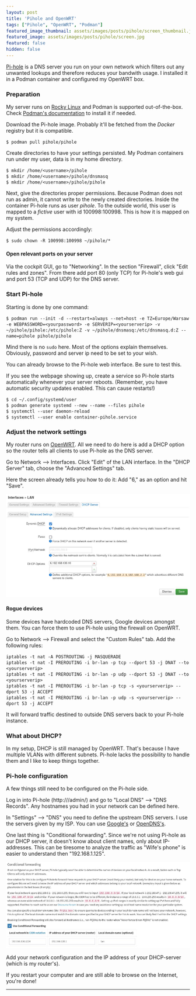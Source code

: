 ```yaml
---
layout: post
title: 'Pihole and OpenWRT'
tags: ["Pihole", "OpenWRT", "Podman"]
featured_image_thumbnail: assets/images/posts/pihole/screen_thumbnail.jpg
featured_image: assets/images/posts/pihole/screen.jpg
featured: false
hidden: false
---
```


[Pi-hole](https://pi-hole.net/) is a DNS server you run on your own network which filters out any unwanted lookups and therefore reduces your bandwith usage. I installed it in a Podman container and configured my OpenWRT box.

<!--more-->

### Preparation

My server runs on [Rocky Linux](/posts/1-Rocky-Linux) and Podman is supported out-of-the-box. Check [Podman's documentation](https://podman.io/getting-started/installation) to install it if needed.

Download the Pi-hole image. Probably it'll be fetched from the *Docker* registry but it is compatible.

```
$ podman pull pihole/pihole
```

Create directories to have your settings persisted. My Podman containers run under my user, data is in my home directory.

```
$ mkdir /home/<username>/pihole
$ mkdir /home/<username>/pihole/dnsmasq
$ mkdir /home/<username>/pihole/pihole
```

Next, give the directories proper permissions. Because Podman does not run as admin, it cannot write to the newly created directories. Inside the container Pi-hole runs as user *pihole*. To the outside world, this user is mapped to a *fictive* user with id 100998:100998. This is how it is mapped on my system.

Adjust the permissions accordingly:

```
$ sudo chown -R 100998:100998 ~/pihole/*
```

#### Open relevant ports on your server

Via the cockpit GUI, go to "Networking". In the section "Firewall", click "Edit rules and zones". From there add port 80 (only TCP) for Pi-hole's web gui and port 53 (TCP and UDP) for the DNS server.

### Start Pi-hole

Starting is done by one command:

```
$ podman run --init -d --restart=always --net=host -e TZ=Europe/Warsaw -e WEBPASSWORD=<yourpassword> -e SERVERIP=<yourserverip> -v ~/pihole/pihole:/etc/pihole:Z -v ~/pihole/dnsmasq:/etc/dnsmasq.d:Z --name=pihole pihole/pihole
```

Mind there is no `sudo` here. Most of the options explain themselves. Obviously, password and server ip need to be set to your wish.

You can already browse to the Pi-hole web interface. Be sure to test this.

If you see the webpage showing up, create a service so Pi-hole starts automatically whenever your server reboots. (Remember, you have automatic security updates enabled. This can cause restarts!)

```
$ cd ~/.config/systemd/user
$ podman generate systemd --new --name --files pihole
$ systemctl --user daemon-reload
$ systemctl --user enable container-pihole.service
```

### Adjust the network settings

My router runs on [OpenWRT](https://openwrt.org). All we need to do here is add a DHCP option so the router tells all clients to use Pi-hole as the DNS server.

Go to Network --> Interfaces. Click "Edit" of the LAN interface. In the "DHCP Server" tab, choose the "Advanced Settings" tab.

Here the screen already tells you how to do it: Add "6,<yourserverip>" as an option and hit "Save".

![DHCP options](/assets/images/posts/pihole/dhcp.jpg)

#### Rogue devices

Some devices have hardcoded DNS servers, Google devices amongst them. You can force them to use Pi-hole using the firewall on OpenWRT.

Go to Network --> Firewall and select the "Custom Rules" tab. Add the following rules:

```
iptables -t nat -A POSTROUTING -j MASQUERADE
iptables -t nat -I PREROUTING -i br-lan -p tcp --dport 53 -j DNAT --to <yourserverip>
iptables -t nat -I PREROUTING -i br-lan -p udp --dport 53 -j DNAT --to <yourserverip>
iptables -t nat -I PREROUTING -i br-lan -p tcp -s <yourserverip> --dport 53 -j ACCEPT
iptables -t nat -I PREROUTING -i br-lan -p udp -s <yourserverip> --dport 53 -j ACCEPT
```

It will forward traffic destined to outside DNS servers back to your Pi-hole instance.

### What about DHCP?

In my setup, DHCP is still managed by OpenWRT. That's because I have multiple VLANs with different subnets. Pi-hole lacks the possibility to handle them and I like to keep things together.

### Pi-hole configuration

A few things still need to be configured on the Pi-hole side.

Log in into Pi-hole (http://<yourserverip>/admin/) and go to "Local DNS" --> "DNS Records". Any hostnames you had in your network can be defined here.

In "Settings" --> "DNS" you need to define the upstream DNS servers. I use the servers given by my ISP. You can use [Google's](https://developers.google.com/speed/public-dns) or [OpenDNS's](https://use.opendns.com/).

One last thing is "Conditional forwarding". Since we're not using Pi-hole as our DHCP server, it doesn't know about client names, only about IP-addresses. This can be tiresome to analyze the traffic as "Wife's phone" is easier to understand then "192.168.1.125".

![Conditional forwarding](/assets/images/posts/pihole/cond.jpg)

Add your network configuration and the IP address of your DHCP-server (which is my router's).

If you restart your computer and are still able to browse on the Internet, you're done!

---
